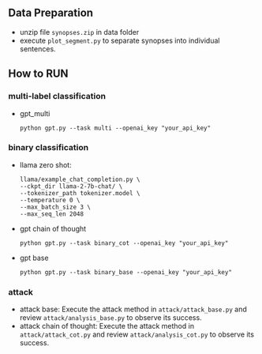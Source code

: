 
## Data Preparation
* unzip file `synopses.zip` in data folder
* execute `plot_segment.py` to separate synopses into individual sentences.


## How to RUN
### multi-label classification
* gpt_multi
    ```
    python gpt.py --task multi --openai_key "your_api_key"
    ```

### binary classification

* llama zero shot:
    ```
    llama/example_chat_completion.py \
    --ckpt_dir llama-2-7b-chat/ \
    --tokenizer_path tokenizer.model \
    --temperature 0 \
    --max_batch_size 3 \
    --max_seq_len 2048
    ```

* gpt chain of thought 
    ```
    python gpt.py --task binary_cot --openai_key "your_api_key"
    ```

* gpt base
    ```
    python gpt.py --task binary_base --openai_key "your_api_key"
    ```

### attack
* attack base:
    Execute the attack method in `attack/attack_base.py` and review `attack/analysis_base.py` to observe its success. 
* attack chain of thought:
    Execute the attack method in `attack/attack_cot.py` and review `attack/analysis_cot.py` to observe its success. 

